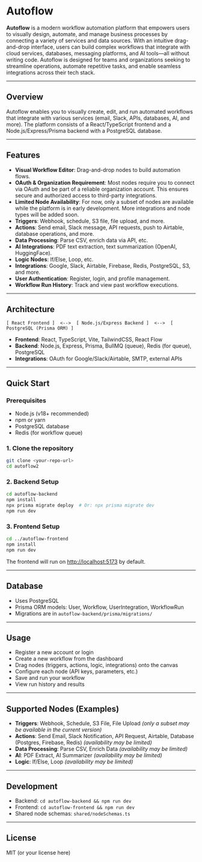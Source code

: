 # Autoflow

**Autoflow** is a modern workflow automation platform that empowers users to visually design, automate, and manage business processes by connecting a variety of services and data sources. With an intuitive drag-and-drop interface, users can build complex workflows that integrate with cloud services, databases, messaging platforms, and AI tools—all without writing code. Autoflow is designed for teams and organizations seeking to streamline operations, automate repetitive tasks, and enable seamless integrations across their tech stack.

---

## Overview

Autoflow enables you to visually create, edit, and run automated workflows that integrate with various services (email, Slack, APIs, databases, AI, and more). The platform consists of a React/TypeScript frontend and a Node.js/Express/Prisma backend with a PostgreSQL database.

---

## Features

- **Visual Workflow Editor**: Drag-and-drop nodes to build automation flows.
- **OAuth & Organization Requirement**: Most nodes require you to connect via OAuth and be part of a reliable organization account. This ensures secure and authorized access to third-party integrations.
- **Limited Node Availability**: For now, only a subset of nodes are available while the platform is in early development. More integrations and node types will be added soon.
- **Triggers**: Webhook, schedule, S3 file, file upload, and more.
- **Actions**: Send email, Slack message, API requests, push to Airtable, database operations, and more.
- **Data Processing**: Parse CSV, enrich data via API, etc.
- **AI Integrations**: PDF text extraction, text summarization (OpenAI, HuggingFace).
- **Logic Nodes**: If/Else, Loop, etc.
- **Integrations**: Google, Slack, Airtable, Firebase, Redis, PostgreSQL, S3, and more.
- **User Authentication**: Register, login, and profile management.
- **Workflow Run History**: Track and view past workflow executions.

---

## Architecture

```
[ React Frontend ]  <-->  [ Node.js/Express Backend ]  <-->  [ PostgreSQL (Prisma ORM) ]
```

- **Frontend**: React, TypeScript, Vite, TailwindCSS, React Flow
- **Backend**: Node.js, Express, Prisma, BullMQ (queue), Redis (for queue), PostgreSQL
- **Integrations**: OAuth for Google/Slack/Airtable, SMTP, external APIs

---

## Quick Start

### Prerequisites
- Node.js (v18+ recommended)
- npm or yarn
- PostgreSQL database
- Redis (for workflow queue)

### 1. Clone the repository
```sh
git clone <your-repo-url>
cd autoflow2
```

### 2. Backend Setup
```sh
cd autoflow-backend
npm install
npx prisma migrate deploy  # Or: npx prisma migrate dev
npm run dev
```

### 3. Frontend Setup
```sh
cd ../autoflow-frontend
npm install
npm run dev
```

The frontend will run on [http://localhost:5173](http://localhost:5173) by default.

---

## Database
- Uses PostgreSQL
- Prisma ORM models: User, Workflow, UserIntegration, WorkflowRun
- Migrations are in `autoflow-backend/prisma/migrations/`

---

## Usage
- Register a new account or login
- Create a new workflow from the dashboard
- Drag nodes (triggers, actions, logic, integrations) onto the canvas
- Configure each node (API keys, parameters, etc.)
- Save and run your workflow
- View run history and results

---

## Supported Nodes (Examples)
- **Triggers**: Webhook, Schedule, S3 File, File Upload *(only a subset may be available in the current version)*
- **Actions**: Send Email, Slack Notification, API Request, Airtable, Database (Postgres, Firebase, Redis) *(availability may be limited)*
- **Data Processing**: Parse CSV, Enrich Data *(availability may be limited)*
- **AI**: PDF Extract, AI Summarizer *(availability may be limited)*
- **Logic**: If/Else, Loop *(availability may be limited)*

---

## Development
- Backend: `cd autoflow-backend && npm run dev`
- Frontend: `cd autoflow-frontend && npm run dev`
- Shared node schemas: `shared/nodeSchemas.ts`

---

## License
MIT (or your license here) 